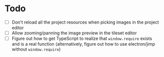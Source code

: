 # Todo
- [ ] Don't reload all the project resources when picking images in the project editor
- [ ] Allow zooming/panning the image preview in the tileset editor
- [ ] Figure out how to get TypeScript to realize that `window.require` exists and is a real function (alternatively, figure out how to use electron/jimp without `window.require`)
